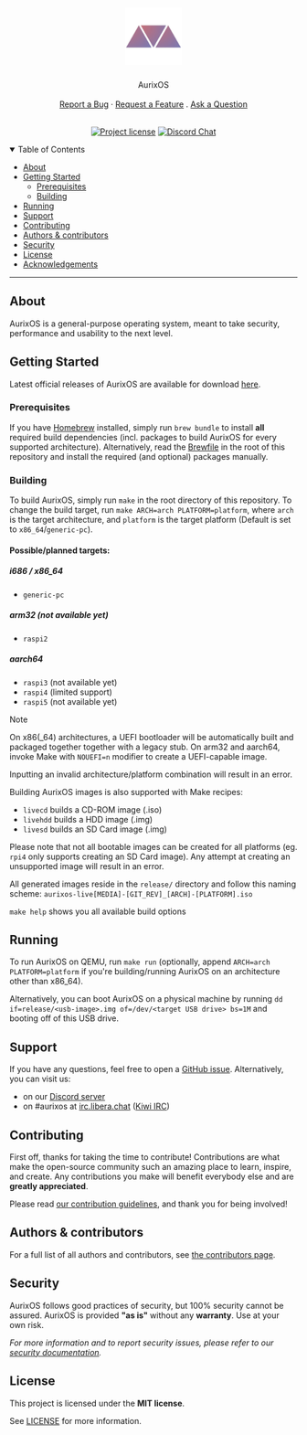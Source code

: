 <h1 align="center">
  <a href="https://github.com/aurixos/os">
    <img src="docs/images/logo.png" alt="Logo" width="100" height="100">
  </a>
</h1>

<div align="center">
  AurixOS
  <br />
  <br />
  <a href="https://github.com/aurixos/os/issues/new?assignees=&labels=bug&template=01_BUG_REPORT.md&title=bug%3A+">Report a Bug</a>
  ·
  <a href="https://github.com/aurixos/os/issues/new?assignees=&labels=enhancement&template=02_FEATURE_REQUEST.md&title=feat%3A+">Request a Feature</a>
  .
  <a href="https://github.com/aurixos/os/issues/new?assignees=&labels=question&template=04_SUPPORT_QUESTION.md&title=support%3A+">Ask a Question</a>
</div>
<br />
<div align="center">

[![Project license](https://img.shields.io/github/license/aurixos/os.svg?style=flat-square)](LICENSE)
[![Discord Chat](https://img.shields.io/discord/1234051470182055988)](https://discord.com/invite/hgbZ6wFP4n)
</div>

<details open="open">
<summary>Table of Contents</summary>

- [About](#about)
- [Getting Started](#getting-started)
  - [Prerequisites](#prerequisites)
  - [Building](#building)
- [Running](#running)
- [Support](#support)
- [Contributing](#contributing)
- [Authors & contributors](#authors--contributors)
- [Security](#security)
- [License](#license)
- [Acknowledgements](#acknowledgements)

</details>

---

## About

AurixOS is a general-purpose operating system, meant to take security, performance and usability to the next level.

<!-- 
<details>
<summary>Screenshots</summary>
<br>

|                               Title                               |
| :---------------------------------------------------------------: |
| <img src="docs/images/screenshot.png" title="Title" width="100%"> |
</details>
-->

## Getting Started

Latest official releases of AurixOS are available for download [here](https://github.com/aurixos/os/releases).

### Prerequisites

If you have [Homebrew](https://brew.sh) installed, simply run `brew bundle` to install **all** required build dependencies (incl. packages to build AurixOS for every supported architecture).
Alternatively, read the [Brewfile](Brewfile) in the root of this repository and install the required (and optional) packages manually.

### Building

To build AurixOS, simply run `make` in the root directory of this repository.
To change the build target, run `make ARCH=arch PLATFORM=platform`, where `arch` is the target architecture, and `platform` is the target platform (Default is set to `x86_64`/`generic-pc`).

#### Possible/planned targets:
##### i686 / x86_64
- `generic-pc`

##### arm32 (not available yet)
- `raspi2`

##### aarch64
- `raspi3` (not available yet)
- `raspi4` (limited support)
- `raspi5` (not available yet)

> [!NOTE]  
> On x86(_64) architectures, a UEFI bootloader will be automatically built and packaged together together with a legacy stub. On arm32 and aarch64, invoke Make with `NOUEFI=n` modifier to create a UEFI-capable image.

Inputting an invalid architecture/platform combination will result in an error.

Building AurixOS images is also supported with Make recipes:
- `livecd` builds a CD-ROM image (.iso)
- `livehdd` builds a HDD image (.img)
- `livesd` builds an SD Card image (.img)

Please note that not all bootable images can be created for all platforms (eg. `rpi4` only supports creating an SD Card image). Any attempt at creating an unsupported image will result in an error.

All generated images reside in the `release/` directory and follow this naming scheme:
`aurixos-live[MEDIA]-[GIT_REV]_[ARCH]-[PLATFORM].iso`

`make help` shows you all available build options

## Running

To run AurixOS on QEMU, run `make run` (optionally, append `ARCH=arch PLATFORM=platform` if you're building/running AurixOS on an architecture other than x86_64).

Alternatively, you can boot AurixOS on a physical machine by running `dd if=release/<usb-image>.img of=/dev/<target USB drive> bs=1M` and booting off of this USB drive.

## Support

If you have any questions, feel free to open a [GitHub issue](https://github.com/aurixos/os/issues/new?assignees=&labels=question&template=04_SUPPORT_QUESTION.md&title=support%3A+).
Alternatively, you can visit us:
- on our [Discord server](https://discord.com/invite/hgbZ6wFP4n)
- on #aurixos at [irc.libera.chat](https://libera.chat/) ([Kiwi IRC](https://kiwiirc.com/client/irc.libera.chat/?&theme=cli#aurixos))

## Contributing

First off, thanks for taking the time to contribute! Contributions are what make the open-source community such an amazing place to learn, inspire, and create. Any contributions you make will benefit everybody else and are **greatly appreciated**.

Please read [our contribution guidelines](docs/CONTRIBUTING.md), and thank you for being involved!

## Authors & contributors

For a full list of all authors and contributors, see [the contributors page](https://github.com/aurixos/os/contributors).

## Security

AurixOS follows good practices of security, but 100% security cannot be assured.
AurixOS is provided **"as is"** without any **warranty**. Use at your own risk.

_For more information and to report security issues, please refer to our [security documentation](docs/SECURITY.md)._

## License

This project is licensed under the **MIT license**.

See [LICENSE](LICENSE) for more information.
